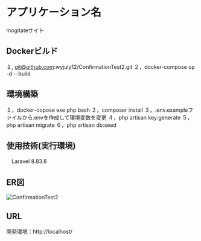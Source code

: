 # アプリケーション名
mogitateサイト

## Dockerビルド
１, git@github.com:wyjuly12/ConfirmationTest2.git
２，docker-compose up -d --build

## 環境構築
１，docker-copose exe php bash
２，composer install
３，.env.exampleファイルから.envを作成して環境変数を変更
４，php artisan key:generate
５，php artisan migrate
６，php artisan db:seed

## 使用技術(実行環境)
　Laravel 8.83.8

## ER図
![ConfirmationTest2](https://github.com/user-attachments/assets/d08edd60-f8c4-4db4-806b-2343922fd4ed)




## URL
開発環境：http://localhost/
